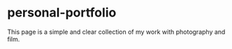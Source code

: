 # personal-portfolio
This page is a simple and clear collection of my work with photography and film.
